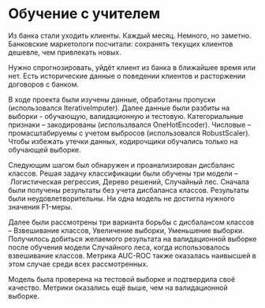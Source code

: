 # Обучение с учителем

Из банка стали уходить клиенты. Каждый месяц. Немного, но заметно. Банковские маркетологи посчитали: сохранять текущих клиентов дешевле, чем привлекать новых.

Нужно спрогнозировать, уйдёт клиент из банка в ближайшее время или нет. Есть исторические данные о поведении клиентов и расторжении договоров с банком. 

В ходе проекта были изучены данные, обработаны пропуски (использовался IterativeImputer). Далее данные были разбиты на выборки - обучающую, валидационную и тестовую. Категориальные признаки – закодированы (использлвался OneHotEncoder). Числовые – промасштабируемы с учетом выбросов (использовался RobustScaler). Чтобы избежать утечки данных, кодирочщики обучались только на обучающей выборке. 

Следующим шагом был обнаружен и проанализирован дисбаланс классов. Решая задачу классификации были обучены три модели – Логистическая регрессия, Дерево решений, Случайный лес. Сначала были получены результаты без учета дисбаланса классов. Результаты были неудовлетворительны. Ни одна модель не достигла нужного значения F1-меры. 

Далее были рассмотрены три варианта борьбы с дисбалансом классов – Взвешивание классов, Увеличение выборки, Уменьшение выборки. Получилось добиться желаемого результата на валидационной выборке после обучения модели Случайного леса, когда использовалось взвешивание классов. Метрика AUC-ROC также оказалась наивысшей в этом случае среди всех рассмотренных. 

Модель была проверена на тестовой выборке и подтвердила своё качество. Метрики оказались ещё выше, чем на валидационной выборке. 
